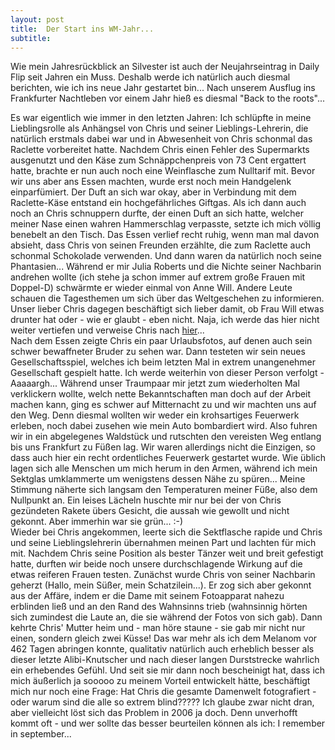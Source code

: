 ```yaml
---
layout: post
title:  Der Start ins WM-Jahr...
subtitle:  
---
```


Wie mein Jahresrückblick an Silvester ist auch der Neujahrseintrag in Daily Flip seit Jahren ein Muss. Deshalb werde ich natürlich auch diesmal berichten, wie ich ins neue Jahr gestartet bin... Nach unserem Ausflug ins Frankfurter Nachtleben vor einem Jahr hieß es diesmal "Back to the roots"...

Es war eigentlich wie immer in den letzten Jahren: Ich schlüpfte in meine Lieblingsrolle als Anhängsel von Chris und seiner Lieblings-Lehrerin, die natürlich erstmals dabei war und in Abwesenheit von Chris schonmal das Raclette vorbereitet hatte. Nachdem Chris einen Fehler des Supermarkts ausgenutzt und den Käse zum Schnäppchenpreis von 73 Cent ergattert hatte, brachte er nun auch noch eine Weinflasche zum Nulltarif mit. Bevor wir uns aber ans Essen machten, wurde erst noch mein Handgelenk einparfümiert. Der Duft an sich war okay, aber in Verbindung mit dem Raclette-Käse entstand ein hochgefährliches Giftgas. Als ich dann auch noch an Chris schnuppern durfte, der einen Duft an sich hatte, welcher meiner Nase einen wahren Hammerschlag verpasste, setzte ich mich völlig benebelt an den Tisch. Das Essen verlief recht ruhig, wenn man mal davon absieht, dass Chris von seinen Freunden erzählte, die zum Raclette auch schonmal Schokolade verwenden. Und dann waren da natürlich noch seine Phantasien... Während er mir Julia Roberts und die Nichte seiner Nachbarin andrehen wollte (ich stehe ja schon immer auf extrem große Frauen mit Doppel-D) schwärmte er wieder einmal von Anne Will. Andere Leute schauen die Tagesthemen um sich über das Weltgeschehen zu informieren. Unser lieber Chris dagegen beschäftigt sich lieber damit, ob Frau Will etwas drunter hat oder - wie er glaubt - eben nicht. Naja, ich werde das hier nicht weiter vertiefen und verweise Chris nach [hier](http://www.anne-will-fanclub.de/)...  
Nach dem Essen zeigte Chris ein paar Urlaubsfotos, auf denen auch sein schwer bewaffneter Bruder zu sehen war. Dann testeten wir sein neues Gesellschaftsspiel, welches ich beim letzten Mal in extrem unangenehmer Gesellschaft gespielt hatte. Ich werde weiterhin von dieser Person verfolgt - Aaaaargh... Während unser Traumpaar mir jetzt zum wiederholten Mal verklickern wollte, welch nette Bekanntschaften man doch auf der Arbeit machen kann, ging es schwer auf Mitternacht zu und wir machten uns auf den Weg. Denn diesmal wollten wir weder ein krohsartiges Feuerwerk erleben, noch dabei zusehen wie mein Auto bombardiert wird. Also fuhren wir in ein abgelegenes Waldstück und rutschten den vereisten Weg entlang bis uns Frankfurt zu Füßen lag. Wir waren allerdings nicht die Einzigen, so dass auch hier ein recht ordentliches Feuerwerk gestartet wurde. Wie üblich lagen sich alle Menschen um mich herum in den Armen, während ich mein Sektglas umklammerte um wenigstens dessen Nähe zu spüren... Meine Stimmung näherte sich langsam den Temperaturen meiner Füße, also dem Nullpunkt an. Ein leises Lächeln huschte mir nur bei der von Chris gezündeten Rakete übers Gesicht, die aussah wie gewollt und nicht gekonnt. Aber immerhin war sie grün... :-)  
Wieder bei Chris angekommen, leerte sich die Sektflasche rapide und Chris und seine Lieblingslehrerin übernahmen meinen Part und lachten für mich mit. Nachdem Chris seine Position als bester Tänzer weit und breit gefestigt hatte, durften wir beide noch unsere durchschlagende Wirkung auf die etwas reiferen Frauen testen. Zunächst wurde Chris von seiner Nachbarin geherzt (Hallo, mein Süßer, mein Schatzilein...). Er zog sich aber gekonnt aus der Affäre, indem er die Dame mit seinem Fotoapparat nahezu erblinden ließ und an den Rand des Wahnsinns trieb (wahnsinnig hörten sich zumindest die Laute an, die sie während der Fotos von sich gab). Dann kehrte Chris' Mutter heim und - man höre staune - sie gab mir nicht nur einen, sondern gleich zwei Küsse! Das war mehr als ich dem Melanom vor 462 Tagen abringen konnte, qualitativ natürlich auch erheblich besser als dieser letzte Alibi-Knutscher und nach dieser langen Durststrecke wahrlich ein erhebendes Gefühl. Und seit sie mir dann noch bescheinigt hat, dass ich mich äußerlich ja sooooo zu meinem Vorteil entwickelt hätte, beschäftigt mich nur noch eine Frage: Hat Chris die gesamte Damenwelt fotografiert - oder warum sind die alle so extrem blind????? Ich glaube zwar nicht dran, aber vielleicht löst sich das Problem in 2006 ja doch. Denn unverhofft kommt oft - und wer sollte das besser beurteilen können als ich: I remember in september...
